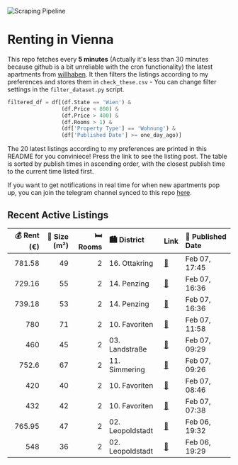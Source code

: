 ![Scraping Pipeline](https://github.com/AthomsG/renting-in-vienna/actions/workflows/run_pipeline.yml/badge.svg)


# Renting in Vienna

This repo fetches every **5 minutes** (Actually it's less than 30 minutes because github is a bit unreliable with the cron functionality) the latest apartments from [willhaben](https://www.willhaben.at/).
It then filters the listings according to my preferences and stores them in `check_these.csv` - You can change filter settings in the `filter_dataset.py` script.

```python
filtered_df = df[(df.State == 'Wien') & 
                 (df.Price < 800) &
                 (df.Price > 400) &
                 (df.Rooms > 1) &
                 (df['Property Type'] == 'Wohnung') &
                 (df['Published Date'] >= one_day_ago)]
```

The 20 latest listings according to my preferences are printed in this README for you conviniece! Press the link to see the listing post.
The table is sorted by publish times in ascending order, with the closest publish time to the current time listed first.

If you want to get notifications in real time for when new apartments pop up, you can join the telegram channel synced to this repo [here](https://t.me/+1HPAYOf5BSsyNTlk).

## Recent Active Listings

|   💰 Rent (€) |   📏 Size (m²) |   🛏️ Rooms | 🏙️ District      | Link                                                                                                                                                                                                                                                 | 📅 Published Date   |
|-------------:|--------------:|-----------:|:-----------------|:-----------------------------------------------------------------------------------------------------------------------------------------------------------------------------------------------------------------------------------------------------|:-------------------|
|       781.58 |            49 |          2 | 16. Ottakring    | [🔗](https://www.willhaben.at/iad/immobilien/d/mietwohnungen/wien/wien-1160-ottakring/2-zimmerwohnung-lambertgasse-4-ecke-schuhmeierplatz-16-1080351829/)                                                                                             | Feb 07, 17:45      |
|       729.16 |            55 |          2 | 14. Penzing      | [🔗](https://www.willhaben.at/iad/immobilien/d/mietwohnungen/wien/wien-1140-penzing/n%C3%A4he-allianz-stadion:-praktische-2-zimmer-altbau-wohnung-ca.-55qm-unbefristet-1758716052/)                                                                   | Feb 07, 16:36      |
|       739.18 |            53 |          2 | 14. Penzing      | [🔗](https://www.willhaben.at/iad/immobilien/d/mietwohnungen/wien/wien-1140-penzing/n%C3%A4he-hanuschkrankenhaus:-gem%C3%BCtliche-2-zimmer--altbauwohnung-befristet-854143881/)                                                                       | Feb 07, 16:36      |
|       780    |            71 |          2 | 10. Favoriten    | [🔗](https://www.willhaben.at/iad/immobilien/d/mietwohnungen/wien/wien-1100-favoriten/hofseitige-2-zimmerwohnung-mit-allen-nebenr%C3%A4umen%2A%2A%2Aunbefristet%2A%2A%2A-1781169223/)                                                                 | Feb 07, 11:58      |
|       460    |            45 |          2 | 03. Landstraße   | [🔗](https://www.willhaben.at/iad/immobilien/d/mietwohnungen/wien/wien-1030-landstra%C3%9Fe/wohnung-weitergabe-%28nur-mit-vormerkschein-von-wiener-wohnen%29-1894237741/)                                                                             | Feb 07, 09:29      |
|       752.6  |            67 |          2 | 11. Simmering    | [🔗](https://www.willhaben.at/iad/immobilien/d/mietwohnungen/wien/wien-1110-simmering/provisionsfrei%21-helle-mietwohnung-n%C3%A4he-grillgasse-1605227571/)                                                                                           | Feb 07, 09:26      |
|       420    |            40 |          2 | 10. Favoriten    | [🔗](https://www.willhaben.at/iad/immobilien/d/mietwohnungen/wien/wien-1100-favoriten/gemeinde-direkt-vergabe-1295931208/)                                                                                                                            | Feb 07, 08:46      |
|       432    |            42 |          2 | 10. Favoriten    | [🔗](https://www.willhaben.at/iad/immobilien/d/mietwohnungen/wien/wien-1100-favoriten/direktvergabe-wiener-wohnen-ticket-31.12.2024-1147334553/)                                                                                                      | Feb 07, 07:38      |
|       765.95 |            47 |          2 | 02. Leopoldstadt | [🔗](https://www.willhaben.at/iad/immobilien/d/mietwohnungen/wien/wien-1020-leopoldstadt/hofseitige-2-zimmer-stielalbauwohnung---n%C3%A4he-u1-vorgartenstra%C3%9Fe-778319933/)                                                                        | Feb 06, 19:32      |
|       548    |            36 |          2 | 02. Leopoldstadt | [🔗](https://www.willhaben.at/iad/immobilien/d/mietwohnungen/wien/wien-1020-leopoldstadt/provisionsfrei-f%C3%BCr-den-mieter%21-tandelmarktgasse-n%C3%A4chst-u1/u2-altbauhauptmiete-36m%C2%B2-hofruhelage-3.-stock-studenten-bevorzugt%21-1194444437/) | Feb 06, 19:29      |
